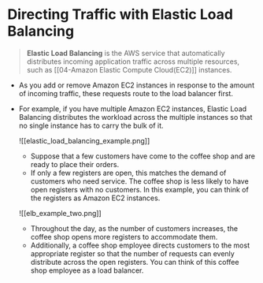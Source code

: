# Directing Traffic with Elastic Load Balancing
> **Elastic Load Balancing** is the AWS service that automatically distributes incoming application traffic across multiple resources, such as [[04-Amazon Elastic Compute Cloud(EC2)]] instances.

- As you add or remove Amazon EC2 instances in response to the amount of incoming traffic, these requests route to the load balancer first.
- For example, if you have multiple Amazon EC2 instances, Elastic Load Balancing distributes the workload across the multiple instances so that no single instance has to carry the bulk of it.

	![[elastic_load_balancing_example.png]]
	- Suppose that a few customers have come to the coffee shop and are ready to place their orders. 
	- If only a few registers are open, this matches the demand of customers who need service. The coffee shop is less likely to have open registers with no customers. In this example, you can think of the registers as Amazon EC2 instances.

	![[elb_example_two.png]]
	- Throughout the day, as the number of customers increases, the coffee shop opens more registers to accommodate them. 
	- Additionally, a coffee shop employee directs customers to the most appropriate register so that the number of requests can evenly distribute across the open registers. You can think of this coffee shop employee as a load balancer.

